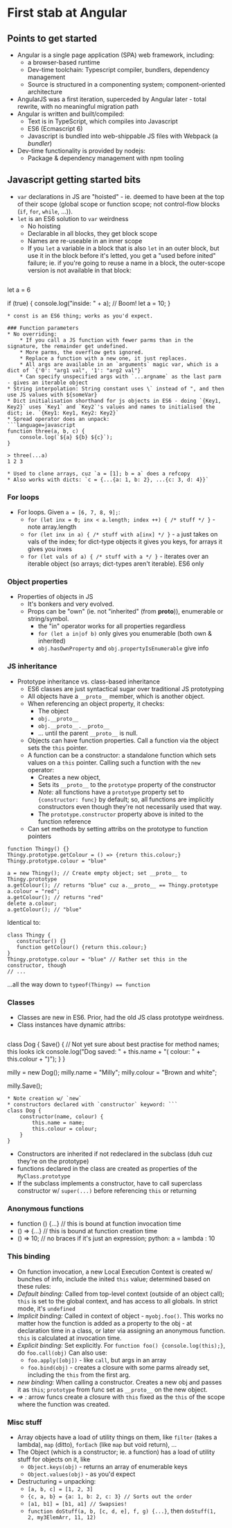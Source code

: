 # First stab at Angular

## Points to get started

* Angular is a single page application (SPA) web framework, including:
	* a browser-based runtime
	* Dev-time toolchain: Typescript compiler, bundlers, dependency management
	* Source is structured in a componenting system; component-oriented architecture
* AngularJS was a first iteration, superceded by Angular later - total rewrite, with no meaningful migration path
* Angular is written and built/compiled:
	* Text is in TypeScript, which compiles into Javascript
	* ES6 (Ecmascript 6)
	* Javascript is bundled into web-shippable JS files with Webpack (a _bundler_)
* Dev-time functionality is provided by nodejs:
	* Package & dependency management with npm tooling


## Javascript getting started bits

* `var` declarations in JS are "hoisted" - ie. deemed to have been at the top of their scope (global scope or function scope; not control-flow blocks (`if`, `for`, `while`, ...)).
* `let` is an ES6 solution to `var` weirdness
	* No hoisting
	* Declarable in all blocks, they get block scope
	* Names are re-useable in an inner scope
	* If you `let` a variable in a block that is also `let` in an outer block, but use it in the block before it's letted, you get a "used before inited" failure; ie. if you're going to reuse a name in a block, the outer-scope version is not available in that block:
		```language=js
let a = 6

if (true) {
	console.log("inside: " + a); // Boom!
	let a = 10;
}
```
* const is an ES6 thing; works as you'd expect.

### Function parameters
* No overriding:
	* If you call a JS function with fewer parms than in the signature, the remainder get undefined.
	* More parms, the overflow gets ignored.	
	* Replace a function with a new one, it just replaces.
	* All args are available in an `arguments` magic var, which is a dict of `{'0': "arg1 val", '1': "arg2 val"}`
	* Can specify unspecified args with `...argname` as the last parm - gives an iterable object
* String interpolation: String constant uses \` instead of ", and then use JS values with ${someVar}
* Dict initialisation shorthand for js objects in ES6 - doing `{Key1, Key2}` uses `Key1` and `Key2`'s values and names to initialised the dict; ie. `{Key1: Key1, Key2: Key2}`
* Spread operator does an unpack: 
```language=javascript
function three(a, b, c) {
	console.log(`${a} ${b} ${c}`);
}

> three(...a)
1 2 3
```
	* Used to clone arrays, cuz `a = [1]; b = a` does a refcopy
	* Also works with dicts: `c = {...{a: 1, b: 2}, ...{c: 3, d: 4}}`

### For loops
* For loops.  Given `a = [6, 7, 8, 9];`:
  * `for (let inx = 0; inx < a.length; index ++) { /* stuff */ }` - note array.length
  * `for (let inx in a) { /* stuff with a[inx] */ }` - `a` just takes on vals of the index; for dict-type objects it gives you keys, for arrays it gives you inxes
  * `for (let vals of a) { /* stuff with a */ }` - iterates over an iterable object (so arrays; dict-types aren't iterable). ES6 only


### Object properties
 * Properties of objects in JS
 	* It's bonkers and very evolved.
 	* Props can be "own" (ie. not "inherited" (from __proto__)), enumerable or string/symbol.
 		* the "in" operator works for all properties regardless
 		* `for (let a in|of b)` only gives you enumerable (both own & inherited)
 		* `obj.hasOwnProperty` and `obj.propertyIsEnumerable` give info

### JS inheritance
 * Prototype inheritance vs. class-based inheritance
 	* ES6 classes are just syntactical sugar over traditional JS prototyping
 	* All objects have a `__proto__` member, which is another object.
 	* When referencing an object property, it checks:
 		* The object
 		* `obj.__proto__`
 		* `obj.__proto__.__proto__`
 		* ... until the parent `__proto__` is null.
 	* Objects can have function properties. Call a function via the object sets the `this` pointer.
 	* A function can be a constructor: a standalone function which sets values on a `this` pointer. Calling such a function with the `new` operator:
 		* Creates a new object,
 		* Sets its `__proto__` to the `prototype` property of the constructor
 		* *Note:* all functions have a `prototype` property set to `{constructor: func}` by default; so, all functions are implicitly constructors even though they're not necessarily used that way.
 		* The `prototype.constructor` property above is inited to the function reference
 	* Can set methods by setting attribs on the prototype to function pointers
 ```language=javascript
 function Thingy() {}
 Thingy.prototype.getColour = () => {return this.colour;}
 Thingy.prototype.colour = "blue"

 a = new Thingy(); // Create empty object; set __proto__ to Thingy.prototype
 a.getColour(); // returns "blue" cuz a.__proto__ == Thingy.prototype
 a.colour = "red";
 a.getColour(); // returns "red"
 delete a.colour;
 a.getColour(); // "blue"
 ```
 Identical to:
 ```language=javascript
 class Thingy {
 	constructor() {}
 	function getColour() {return this.colour;}
 }
 Thingy.prototype.colour = "blue" // Rather set this in the constructor, though
 // ...
 ```
 ...all the way down to `typeof(Thingy) == function`

### Classes
* Classes are new in ES6. Prior, had the old JS class prototype weirdness.
* Class instances have dynamic attribs: 
	```language=javascript
class Dog {
	Save() { // Not yet sure about best practise for method names; this looks ick
		console.log("Dog saved: " + this.name + "( colour: " + this.colour + ")");
	}
}

milly = new Dog();
milly.name = "Milly";
milly.colour = "Brown and white";

milly.Save();
```
* Note creation w/ `new`
* constructors declared with `constructor` keyword: ```
class Dog {
	constructor(name, colour) {
		this.name = name;
		this.colour = colour;
	}
}
```
* Constructors are inherited if not redeclared in the subclass (duh cuz they're on the prototype)
* functions declared in the class are created as properties of the `MyClass.prototype`
* If the subclass implements a constructor, have to call superclass constructor w/ `super(...)` before referencing `this` or returning

### Anonymous functions

* function () {...} // this is bound at function invocation time
* () => {...} // this is bound at function creation time
* () => 10; // no braces if it's just an expression; python: a = lambda : 10

### This binding

* On function invocation, a new Local Execution Context is created w/ bunches of info, include the inited `this` value; determined based on these rules:
* *Default binding:* Called from top-level context (outside of an object call); `this` is set to the global context, and has access to all globals. In strict mode, it's `undefined`
* *Implicit binding:* Called in context of object - `myobj.foo()`.  This works no matter how the function is added as a property to the obj - at declaration time in a class, or later via assigning an anonymous function. `this` is calculated at invocation time.
* *Explicit binding:* Set explicitly. For `function foo() {console.log(this);}`, do `foo.call(obj)` Can also use:
	* `foo.apply([obj])` - like `call`, but args in an array
	* `foo.bind(obj)` - creates a closure with some parms already set, including the `this` from the first arg.
* *new binding:* When calling a constructor. Creates a new obj and passes it as `this`; `prototype` from func set as `__proto__` on the new object.
* *=> :* arrow funcs create a closure with `this` fixed as the `this` of the scope where the function was created.

### Misc stuff

* Array objects have a load of utility things on them, like `filter` (takes a lambda), `map` (ditto), `forEach` (like `map` but void return), ...
* The Object (which is a constructor; ie. a function) has a load of utility stuff for objects on it, like 
	* `Object.keys(obj)` - returns an array of enumerable keys
	* `Object.values(obj)` - as you'd expect
* Destructuring = unpacking:
	* `[a, b, c] = [1, 2, 3]`
	* `{c, a, b} = {a: 1, b: 2, c: 3} // Sorts out the order`
	* `[a1, b1] = [b1, a1] // Swapsies!`
	* `function doStuff(a, b, [c, d, e], f, g) {...}`, then `doStuff(1, 2, my3ElemArr, 11, 12)`
